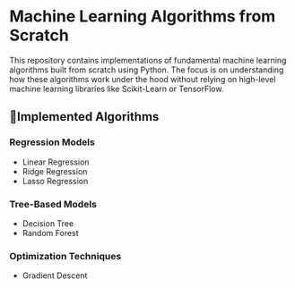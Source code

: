 # Machine Learning Algorithms from Scratch
This repository contains implementations of fundamental machine learning algorithms built from scratch using Python. The focus is on understanding how these algorithms work under the hood without relying on high-level machine learning libraries like Scikit-Learn or TensorFlow.

## 📌Implemented Algorithms
### Regression Models
* Linear Regression
* Ridge Regression
* Lasso Regression
### Tree-Based Models
* Decision Tree
* Random Forest
### Optimization Techniques
* Gradient Descent
